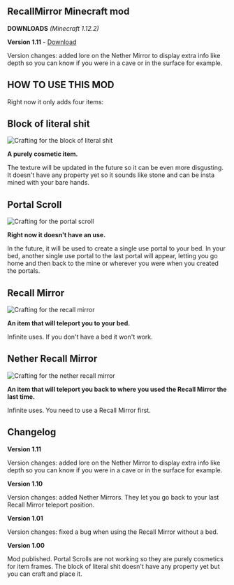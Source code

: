 ## RecallMirror Minecraft mod

**DOWNLOADS** *(Minecraft 1.12.2)*

**Version 1.11** - [Download](https://github.com/GodGMN/RecallMirror/raw/master/RecallMirror-1.11.jar)

Version changes: added lore on the Nether Mirror to display extra info like depth so you can know if you were in a cave or in the surface for example.

## **HOW TO USE THIS MOD**


Right now it only adds four items:


 

 

## **Block of literal shit**


![Crafting for the block of literal shit](https://imgur.com/fRBPvPz.png)

**A purely cosmetic item.**

The texture will be updated in the future so it can be even more disgusting. It doesn't have any property yet so it sounds like stone and can be insta mined with your bare hands.

 

## **Portal Scroll**


 ![Crafting for the portal scroll](https://imgur.com/WsEM0G7.png)

**Right now it doesn't have an use.**

In the future, it will be used to create a single use portal to your bed. In your bed, another single use portal to the last portal will appear, letting you go home and then back to the mine or wherever you were when you created the portals.

 

 

## **Recall Mirror**


![Crafting for the recall mirror](https://imgur.com/b2dqhqr.png)

**An item that will teleport you to your bed.**

Infinite uses. If you don't have a bed it won't work.

 

 

## **Nether Recall Mirror**


![Crafting for the nether recall mirror](https://imgur.com/b1zbAXR.png)

**An item that will teleport you back to where you used the Recall Mirror the last time.**

Infinite uses. You need to use a Recall Mirror first.

## **Changelog**

**Version 1.11**

Version changes: added lore on the Nether Mirror to display extra info like depth so you can know if you were in a cave or in the surface for example.

**Version 1.10**

Version changes: added Nether Mirrors. They let you go back to your last Recall Mirror teleport position.

**Version 1.01**

Version changes: fixed a bug when using the Recall Mirror without a bed.

**Version 1.00**

Mod published. Portal Scrolls are not working so they are purely cosmetics for item frames. The block of literal shit doesn't have any property yet but you can craft and place it.
